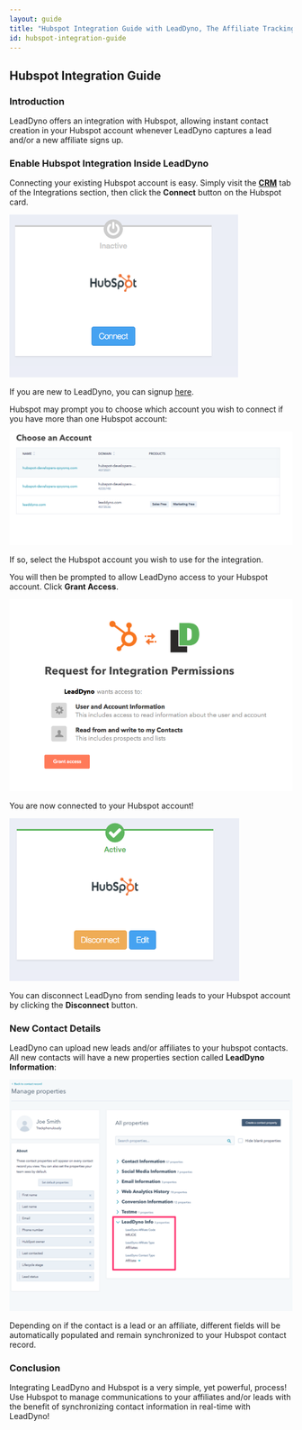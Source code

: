 ```yaml
---
layout: guide
title: "Hubspot Integration Guide with LeadDyno, The Affiliate Tracking Software & Online Marketing System"
id: hubspot-integration-guide
---
```


## Hubspot Integration Guide

### Introduction

LeadDyno offers an integration with Hubspot, allowing instant contact creation in your Hubspot account whenever LeadDyno
captures a lead and/or a new affiliate signs up.


### Enable Hubspot Integration Inside LeadDyno ###

Connecting your existing Hubspot account is easy. Simply visit the **[CRM](https://app.leaddyno.com/integrations/crm)** tab
of the Integrations section, then click the **Connect** button on the Hubspot card.

![Hubspot Setup](img/hubspot/hubspot3.png)

If you are new to LeadDyno, you can signup [here](https://app.leaddyno.com/signup).

Hubspot may prompt you to choose which account you wish to connect if you have more than one Hubspot account:

![Hubspot Setup](img/hubspot/hubspot4.png)

If so, select the Hubspot account you wish to use for the integration.

You will then be prompted to allow LeadDyno access to your Hubspot account. Click **Grant Access**.

![Hubspot Setup](img/hubspot/hubspot5.png)


You are now connected to your Hubspot account!

![Hubspot Setup](img/hubspot/hubspot6.png)

You can disconnect LeadDyno from sending leads to your Hubspot account by clicking the **Disconnect** button.


### New Contact Details ###


LeadDyno can upload new leads and/or affiliates to your hubspot contacts. All new contacts will have a new properties section
called **LeadDyno Information**:

![Hubspot Setup](img/hubspot/hubspot1.png)

Depending on if the contact is a lead or an affiliate, different fields will be automatically populated and remain
synchronized to your Hubspot contact record.


### Conclusion ###

Integrating LeadDyno and Hubspot is a very simple, yet powerful, process! Use Hubspot to manage communications to 
your affiliates and/or leads with the benefit of synchronizing contact information in real-time with LeadDyno!

